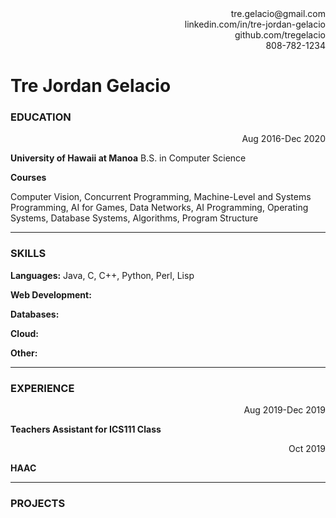 <div align="right">tre.gelacio@gmail.com</div>
<div align="right">linkedin.com/in/tre-jordan-gelacio</div>
<div align="right">github.com/tregelacio</div>
<div align="right">808-782-1234</div>

# Tre Jordan Gelacio

### EDUCATION

<div align="right">Aug 2016-Dec 2020</div>

**University of Hawaii at Manoa**
B.S. in Computer Science

**Courses**

Computer Vision, Concurrent Programming, Machine-Level and Systems Programming, AI for Games, Data Networks, AI Programming, Operating Systems, Database Systems, Algorithms, Program Structure

---

### SKILLS

**Languages:**
Java, C, C++, Python, Perl, Lisp

**Web Development:**

**Databases:**

**Cloud:**

**Other:**

---

### EXPERIENCE

<div align="right">Aug 2019-Dec 2019</div>

**Teachers Assistant for ICS111 Class**

<div align="right">Oct 2019</div>

**HAAC**

---

### PROJECTS
